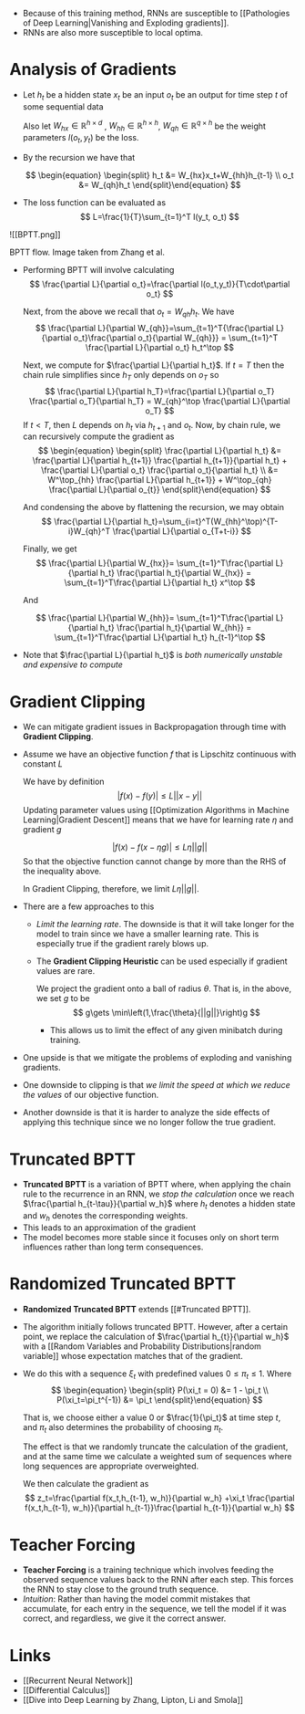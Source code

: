 
* Because of this training method, RNNs are susceptible to [[Pathologies of Deep Learning|Vanishing and Exploding gradients]].
* RNNs are also more susceptible to local optima.
# Analysis of Gradients
* Let 
  $h_t$ be a hidden state
  $x_t$ be an input 
  $o_t$ be an output for time step $t$ of some sequential data
  
  Also let
  $W_{hx} \in \mathbb{R}^{h\times d}$ , $W_{hh} \in \mathbb{R}^{h\times h}$, $W_{qh} \in \mathbb{R}^{q \times h}$  be the weight parameters
  $l(o_t, y_t)$ be the loss.

* By the recursion we have that
  
  $$
  \begin{equation} \begin{split}
  h_t &= W_{hx}x_t+W_{hh}h_{t-1} \\
  o_t &= W_{qh}h_t
  \end{split}\end{equation}
  $$
* The loss function can be evaluated as 
  $$
  L=\frac{1}{T}\sum_{t=1}^T l(y_t, o_t)
  $$

![[BPTT.png]]
<figcaption> BPTT flow. Image taken from Zhang et al. </figcaption>

* Performing BPTT will involve calculating 
  $$
  \frac{\partial L}{\partial o_t}=\frac{\partial l(o_t,y_t)}{T\cdot\partial o_t}
  $$
  
  Next, from the above we recall that $o_t=W_{qh}h_t$. We have 
  $$
  \frac{\partial L}{\partial W_{qh}}=\sum_{t=1}^T{\frac{\partial L}{\partial o_t}\frac{\partial o_t}{\partial W_{qh}}} =
  \sum_{t=1}^T \frac{\partial L}{\partial o_t} h_t^\top
  $$
  
  Next, we compute for $\frac{\partial L}{\partial h_t}$. If $t=T$ then the chain rule simplifies since $h_T$ only depends on $o_T$ so
  $$
  \frac{\partial L}{\partial h_T}=\frac{\partial L}{\partial o_T} \frac{\partial o_T}{\partial h_T} = W_{qh}^\top \frac{\partial L}{\partial o_T}
  $$
  If $t<T$, then $L$ depends on $h_t$ via $h_{t+1}$ and $o_t$. Now, by chain rule, we can recursively compute the gradient as
  $$
  \begin{equation} \begin{split}
  \frac{\partial L}{\partial h_t} &= \frac{\partial L}{\partial h_{t+1}} \frac{\partial h_{t+1}}{\partial h_t} + \frac{\partial L}{\partial o_t} \frac{\partial o_t}{\partial h_t} \\
  &= W^\top_{hh} \frac{\partial L}{\partial h_{t+1}} + W^\top_{qh} \frac{\partial L}{\partial o_{t}}
  \end{split}\end{equation}
  $$
  
  And condensing the above by flattening the recursion, we may obtain
  $$
  \frac{\partial L}{\partial h_t}=\sum_{i=t}^T(W_{hh}^\top)^{T-i}W_{qh}^T \frac{\partial L}{\partial o_{T+t-i}}
  $$
  
  Finally, we get 
  $$
  \frac{\partial L}{\partial W_{hx}}= \sum_{t=1}^T\frac{\partial L}{\partial h_t} \frac{\partial h_t}{\partial W_{hx}} =  \sum_{t=1}^T\frac{\partial L}{\partial h_t} x^\top
  $$
  
  And
  
  $$
  \frac{\partial L}{\partial W_{hh}}= \sum_{t=1}^T\frac{\partial L}{\partial h_t} \frac{\partial h_t}{\partial W_{hh}} =  \sum_{t=1}^T\frac{\partial L}{\partial h_t} h_{t-1}^\top
  $$

* Note that $\frac{\partial L}{\partial h_t}$ is *both numerically unstable and expensive to compute*

# Gradient Clipping
* We can mitigate gradient issues in Backpropagation through time with **Gradient Clipping**. 
  
* Assume we have an objective function $f$ that is Lipschitz continuous with constant $L$
  
  We have by definition
  $$
  |f(x)-f(y)|\le L||x-y||
  $$
  Updating parameter values using [[Optimization Algorithms in Machine Learning|Gradient Descent]] means that we have for learning rate $\eta$ and gradient $g$
  
  $$
  |f(x)-f(x-\eta g)|\le L\eta ||g||
  $$
  So that the objective function cannot change by more than the RHS of the inequality above. 
  
  In Gradient Clipping, therefore, we limit $L\eta ||g||$.

* There are a few approaches to this
	* *Limit the learning rate*. The downside is that it will take longer for the model to train since we have a smaller learning rate. This is especially true if the gradient rarely blows up. 
	* The **Gradient Clipping Heuristic** can be used especially if gradient values are rare. 
	  
	  We project the gradient onto a ball of radius $\theta$. That is, in the above, we set $g$ to be 
	  $$
	  g\gets \min\left(1,\frac{\theta}{||g||}\right)g
	  $$
		* This allows us to limit the effect of any given minibatch during training.

* One upside is that we mitigate the problems of exploding and vanishing gradients.
* One downside to clipping is that *we limit the speed at which we reduce the values* of our objective function.
* Another downside is that it is harder to analyze the side effects of applying this technique since we no longer follow the true gradient.


# Truncated BPTT
* **Truncated BPTT** is a variation of BPTT where, when applying the chain rule to the recurrence in an RNN, we *stop the calculation* once we reach $\frac{\partial h_{t-\tau}}{\partial w_h}$  where $h_t$ denotes a hidden state and $w_h$ denotes the corresponding weights.
* This leads to an approximation of the gradient
* The model becomes more stable since it focuses only on short term influences rather than long term consequences.
# Randomized Truncated BPTT
* **Randomized Truncated BPTT** extends [[#Truncated BPTT]].
* The algorithm initially follows truncated BPTT. However, after a certain point, we replace the calculation of  $\frac{\partial h_{t}}{\partial w_h}$ with a [[Random Variables and Probability Distributions|random variable]] whose expectation matches that of the gradient.
* We do this with a sequence $\xi_t$ with predefined values $0\le \pi_t \le 1$. Where
  $$
  \begin{equation} \begin{split}
  P(\xi_t = 0) &= 1 - \pi_t \\
  P(\xi_t=\pi_t^{-1}) &= \pi_t
  \end{split}\end{equation}
  $$
  
  That is, we choose either a value $0$ or $\frac{1}{\pi_t}$ at time step $t$, and $\pi_t$ also determines the probability of choosing $\pi_t$. 
  
  The effect is that we randomly truncate the calculation of the gradient, and at the same time we calculate a weighted sum of sequences where long sequences are appropriate overweighted.
  
  We then calculate the gradient as 
  $$
  z_t=\frac{\partial f(x_t,h_{t-1}, w_h)}{\partial w_h} +\xi_t \frac{\partial f(x_t,h_{t-1}, w_h)}{\partial h_{t-1}}\frac{\partial h_{t-1}}{\partial w_h}
  $$

# Teacher Forcing
* **Teacher Forcing** is a training technique which involves feeding the observed sequence values back to the RNN after each step. This forces the RNN to stay close to the ground truth sequence.
* *Intuition*: Rather than having the model commit mistakes that accumulate, for each entry in the sequence, we tell the model if it was correct, and regardless, we give it the correct answer. 

# Links
* [[Recurrent Neural Network]]
* [[Differential Calculus]]
* [[Dive into Deep Learning by Zhang, Lipton, Li and Smola]]